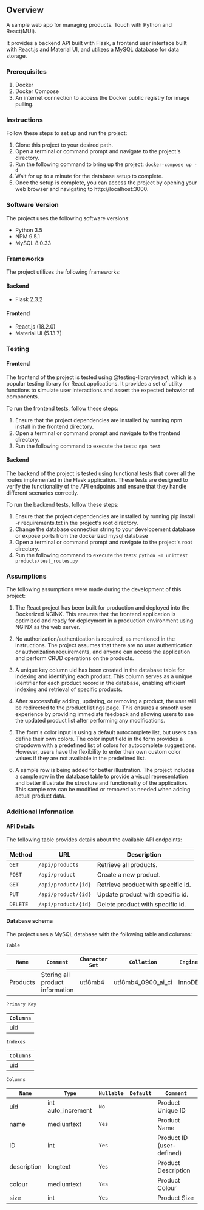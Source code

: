 ## Overview
A sample web app for managing products. Touch with Python and React(MUI).

It provides a backend API built with Flask, a frontend user interface built with React.js and Material UI, and utilizes a MySQL database for data storage.

### Prerequisites

1.  Docker
2.  Docker Compose
3.  An internet connection to access the Docker public registry for image pulling.


### Instructions
Follow these steps to set up and run the project:

1. Clone this project to your desired path.
2. Open a terminal or command prompt and navigate to the project's directory.
3. Run the following command to bring up the project:
    `docker-compose up -d`
3. Wait for up to a minute for the database setup to complete.
4. Once the setup is complete, you can access the project by opening your web browser and navigating to http://localhost:3000.


### Software Version
The project uses the following software versions:

- Python 3.5
- NPM 9.5.1
- MySQL 8.0.33


### Frameworks
The project utilizes the following frameworks:

#### Backend
- Flask 2.3.2

#### Frontend
- React.js (18.2.0)
- Material UI (5.13.7)


### Testing

#### Frontend
The frontend of the project is tested using @testing-library/react, which is a popular testing library for React applications. It provides a set of utility functions to simulate user interactions and assert the expected behavior of components.

To run the frontend tests, follow these steps:
1. Ensure that the project dependencies are installed by running npm install in the frontend directory.
2. Open a terminal or command prompt and navigate to the frontend directory.
3. Run the following command to execute the tests:
    `npm test`

#### Backend
The backend of the project is tested using functional tests that cover all the routes implemented in the Flask application. These tests are designed to verify the functionality of the API endpoints and ensure that they handle different scenarios correctly.

To run the backend tests, follow these steps:
1. Ensure that the project dependencies are installed by running pip install -r requirements.txt in the project's root directory.
2. Change the database connection string to your developement database or expose ports from the dockerized mysql database
3. Open a terminal or command prompt and navigate to the project's root directory.
4. Run the following command to execute the tests:
    `python -m unittest products/test_routes.py`

### Assumptions
The following assumptions were made during the development of this project:

1. The React project has been built for production and deployed into the Dockerized NGINX. This ensures that the frontend application is optimized and ready for deployment in a production environment using NGINX as the web server.

2. No authorization/authentication is required, as mentioned in the instructions. The project assumes that there are no user authentication or authorization requirements, and anyone can access the application and perform CRUD operations on the products.

3. A unique key column uid has been created in the database table for indexing and identifying each product. This column serves as a unique identifier for each product record in the database, enabling efficient indexing and retrieval of specific products.

4. After successfully adding, updating, or removing a product, the user will be redirected to the product listings page. This ensures a smooth user experience by providing immediate feedback and allowing users to see the updated product list after performing any modifications.

5. The form's color input is using a default autocomplete list, but users can define their own colors. The color input field in the form provides a dropdown with a predefined list of colors for autocomplete suggestions. However, users have the flexibility to enter their own custom color values if they are not available in the predefined list.

6. A sample row is being added for better illustration. The project includes a sample row in the database table to provide a visual representation and better illustrate the structure and functionality of the application. This sample row can be modified or removed as needed when adding actual product data.


### Additional Information

#### API Details
The following table provides details about the available API endpoints:

| Method   | URL                                      | Description                              |
| -------- | ---------------------------------------- | ---------------------------------------- |
| `GET`    | `/api/products`                          | Retrieve all products.                   |
| `POST`   | `/api/product`                           | Create a new product.                    |
| `GET`    | `/api/product/{id}`                      | Retrieve product with specific id.       |
| `PUT`    | `/api/product/{id}`                      | Update product with specific id.         |
| `DELETE` | `/api/product/{id}`                      | Delete product with specific id.         |

#### Database schema
The project uses a MySQL database with the following table and columns:

`Table`

| `Name`      | `Comment`                       | `Character Set` | `Collation`        | `Engine` |
| ----------- | ------------------------------- | --------------- | ------------------ | -------- |
| Products    | Storing all product information | utf8mb4         | utf8mb4_0900_ai_ci | InnoDB   |

`Primary Key`

| `Columns`    |
| ------------ |
| uid          |

`Indexes`

| `Columns`    |
| ------------ |
| uid          |

`Columns`

| `Name`        | `Type`             | `Nullable` | `Default`           | `Comment`                    |
| ------------- | ------------------ | ---------- | ------------------- | ---------------------------- |
| uid           | int auto_increment | `No`       |                     | Product Unique ID            |
| name          | mediumtext         | `Yes`      |                     | Product Name                 |
| ID            | int                | `Yes`      |                     | Product ID (user-defined)    |
| description   | longtext           | `Yes`      |                     | Product Description          |
| colour        | mediumtext         | `Yes`      |                     | Product Colour               |
| size          | int                | `Yes`      |                     | Product Size                 |
